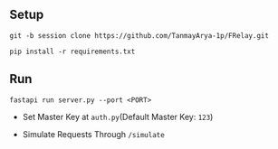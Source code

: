 ## Setup
`git -b session clone https://github.com/TanmayArya-1p/FRelay.git`

`pip install -r requirements.txt`

## Run
`fastapi run server.py --port <PORT>`


- Set Master Key at `auth.py`(Default Master Key: `123`)

- Simulate Requests Through `/simulate`
